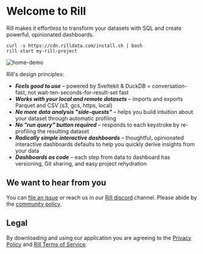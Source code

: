 # Welcome to Rill

Rill makes it effortless to transform your datasets with SQL and create powerful, opinionated dashboards.

```
curl -s https://cdn.rilldata.com/install.sh | bash
rill start my-rill-project
```

![home-demo](https://github.com/rilldata/rill-developer/assets/5587788/49d17e80-5f27-408c-bbc9-fdbff7b6b627 "829237828")

Rill's design principles:
- _**Feels good to use**_ – powered by Sveltekit & DuckDB = conversation-fast, not wait-ten-seconds-for-result-set fast
- _**Works with your local and remote datasets**_ – imports and exports Parquet and CSV (s3, gcs, https, local)
- _**No more data analysis "side-quests"**_ – helps you build intuition about your dataset through automatic profiling
- _**No "run query" button required**_ – responds to each keystroke by re-profiling the resulting dataset
- _**Radically simple interactive dashboards**_ – thoughtful, opinionated interactive dashboards defaults to help you quickly derive insights from your data
- _**Dashboards as code**_ – each step from data to dashboard has versioning, Git sharing, and easy project rehydration

## We want to hear from you

You can [file an issue](https://github.com/rilldata/rill-developer/issues/new/choose) or reach us in our [Rill discord](https://bit.ly/3unvA05) channel. Please abide by the [community policy](https://github.com/rilldata/rill-developer/blob/main/COMMUNITY-POLICY.md).

## Legal

By downloading and using our application you are agreeing to the [Privacy Policy](https://www.rilldata.com/legal/privacy) and [Rill Terms of Service](https://www.rilldata.com/legal/tos).
